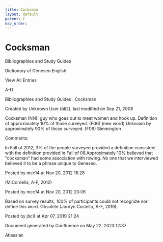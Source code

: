 ```yaml
---
title: Cocksman
layout: default
parent: C
nav_order:
---
```


# Cocksman

Bibliographies and Study Guides

Dictionary of Geneseo English

View All Entries

A-D

Bibliographies and Study Guides : Cocksman

Created by  Unknown User (bli2), last modified on Sep 21, 2008

Cocksman (NN): guy who goes out to meet women and hook up. Definition of approximately 10% of those surveyed. (F06) (new word) Unknown by approximately 90% of those surveyed. (F06) Simmington

Comments:

In Fall of 2012, 3% of the people surveyed provided a definition consistent with the definition provided in Fall of 06.Approximately 10% believed that &quot;cocksman&quot; had some association with rowing. No one that we interviewed believed it to be a phrase unique to Geneseo. 

Posted by mcc14 at Nov 20, 2012 18:28

(M.Cordella, A-F, 2012)

Posted by mcc14 at Nov 20, 2012 20:06

Based on survey results, 100% of participants could not recognize nor define this word. Obsolete (Jordyn Costello, A-F, 2019).

Posted by jbc9 at Apr 07, 2019 21:24

Document generated by Confluence on May 22, 2023 12:37

Atlassian
